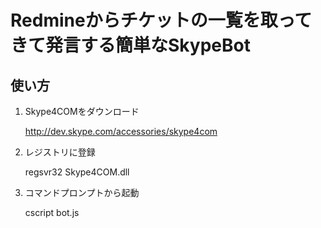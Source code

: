 # Redmineからチケットの一覧を取ってきて発言する簡単なSkypeBot

## 使い方
1. Skype4COMをダウンロード

    http://dev.skype.com/accessories/skype4com

2. レジストリに登録

    regsvr32 Skype4COM.dll

3. コマンドプロンプトから起動

    cscript bot.js
